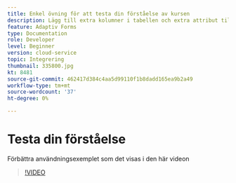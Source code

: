 ```yaml
---
title: Enkel övning för att testa din förståelse av kursen
description: Lägg till extra kolumner i tabellen och extra attribut till sökvillkoren
feature: Adaptiv Forms
type: Documentation
role: Developer
level: Beginner
version: cloud-service
topic: Integrering
thumbnail: 335800.jpg
kt: 8481
source-git-commit: 462417d384c4aa5d99110f1b8dadd165ea9b2a49
workflow-type: tm+mt
source-wordcount: '37'
ht-degree: 0%

---
```


# Testa din förståelse

Förbättra användningsexemplet som det visas i den här videon

>[!VIDEO](https://video.tv.adobe.com/v/335800/?quality=12&learn=on)

